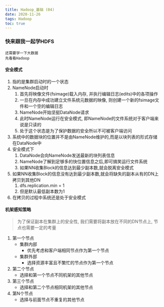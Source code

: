 ```yaml
---
title: Hadoop_基础 (04)
date: 2020-11-26
tags: Hadoop
toc: true
---
```


### 快来跟我一起学HDFS
    还需要学一下大数据
    先看看Hadoop

<!-- more -->

#### 安全模式
1. 指的是集群启动时的一个状态
2. NameNode启动时
    1. 首先将映像文件(fsimage)载入内存, 并执行编辑日志(edits)中的各项操作
    2. 一旦在内存中成功建立文件系统元数据的映像, 则创建一个新的fsimage文件和一个空的编辑日志
    3. NameNode开始坚挺DataNode请求
    4. 此时NameNode运行在安全模式, 即NameNode的文件系统对于客户端来说是只读的
    5. 处于这个状态是为了保护数据的安全所以不可被客户端访问
3. 系统中的数据块的位置并不是由NameNode维护的,而是以块列表的形式存储在DataNode中
4. 安全模式下
    1. DataNode会向NameNode发送最新的块列表信息
    2. NameNode了解到足够多的快位置信息之后,即可搞笑运行文件系统
    3. 如果NN收集Block的信息达到最少副本数,就会脱离安全模式
5. 如果NN收集Block的信息没有达到最少副本数,就会将缺失的副本从有的DN上拷贝到其他DN
    1. dfs.replication.min = 1
    2. 但是默认最低副本数为1
6. 在拷贝的过程中系统还是处于安全模式

#### 机架感知策略
> 为了保证副本在集群上的安全性, 我们需要将副本放在不同的DN节点上, 节点也需要一定的考量
1. 第一个节点
    * 集群内部
        * 优先考虑和客户端相同节点作为第一个节点
    * 集群外部
        * 选择资源丰富且不繁忙的节点作为第一个节点
2. 第二个节点
    * 选择和第一个节点不同机架的其他节点
3. 第三个节点
    * 选择和第二个节点相同机架的其他节点
4. 第N个节点
    * 选择与前面节点不重复的其他节点



